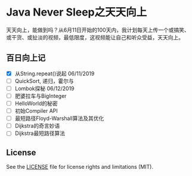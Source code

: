 # Java Never Sleep之天天向上

天天向上，能做到吗？从6月11日开始的100天内，我计划每天上传一个或搞笑、或干货、或扯淡的视频，最低限度，这视频能让自己和听众受益，天天向上。

## 百日向上记

- [X] 从String.repeat()说起  06/11/2019
- [ ] QuickSort, 递归，霍尔与
- [ ] Lombok探秘 06/12/2019
- [ ] 肥婆拉车与BigInteger
- [ ] HelloWorld的秘密
- [ ] 初始Compiler API
- [ ] 最短路径Floyd-Warshall算法及其优化
- [ ] Dijkstra的奇言妙语
- [ ] Dijkstra最短路径算法

## License

See the [LICENSE](License.md) file for license rights and limitations (MIT).
